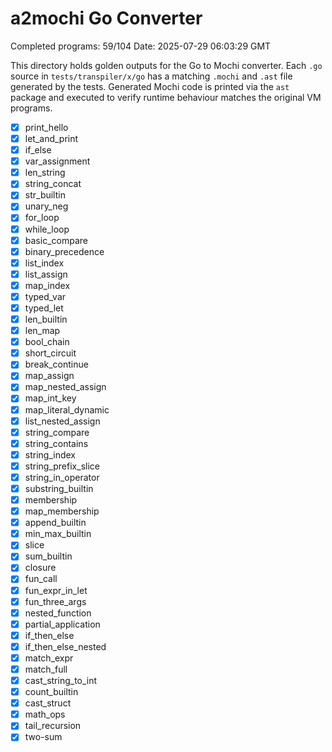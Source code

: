 # a2mochi Go Converter

Completed programs: 59/104
Date: 2025-07-29 06:03:29 GMT

This directory holds golden outputs for the Go to Mochi converter.
Each `.go` source in `tests/transpiler/x/go` has a matching `.mochi` and `.ast` file generated by the tests. Generated Mochi code is printed via the `ast` package and executed to verify runtime behaviour matches the original VM programs.
- [x] print_hello
- [x] let_and_print
- [x] if_else
- [x] var_assignment
- [x] len_string
- [x] string_concat
- [x] str_builtin
- [x] unary_neg
- [x] for_loop
- [x] while_loop
- [x] basic_compare
- [x] binary_precedence
- [x] list_index
- [x] list_assign
- [x] map_index
- [x] typed_var
- [x] typed_let
- [x] len_builtin
- [x] len_map
- [x] bool_chain
- [x] short_circuit
- [x] break_continue
- [x] map_assign
- [x] map_nested_assign
- [x] map_int_key
- [x] map_literal_dynamic
- [x] list_nested_assign
- [x] string_compare
- [x] string_contains
- [x] string_index
- [x] string_prefix_slice
- [x] string_in_operator
- [x] substring_builtin
- [x] membership
- [x] map_membership
- [x] append_builtin
- [x] min_max_builtin
- [x] slice
- [x] sum_builtin
- [x] closure
- [x] fun_call
- [x] fun_expr_in_let
- [x] fun_three_args
- [x] nested_function
- [x] partial_application
- [x] if_then_else
- [x] if_then_else_nested
- [x] match_expr
- [x] match_full
- [x] cast_string_to_int
- [x] count_builtin
- [x] cast_struct
- [x] math_ops
- [x] tail_recursion
- [x] two-sum
